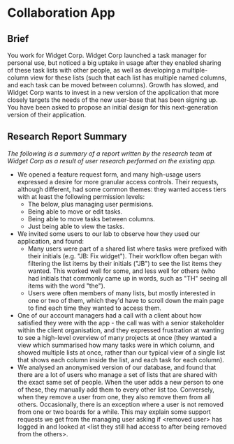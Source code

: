 # Collaboration App

## Brief
You work for Widget Corp. Widget Corp launched a task manager for personal use, but noticed a big uptake in usage after they enabled sharing of these task lists with other people, as well as developing a multiple-column view for these lists (such that each list has multiple named columns, and each task can be moved between columns). Growth has slowed, and Widget Corp wants to invest in a new version of the application that more closely targets the needs of the new user-base that has been signing up. You have been asked to propose an initial design for this next-generation version of their application.

## Research Report Summary
*The following is a summary of a report written by the research team at Widget Corp as a result of user research performed on the existing app.*

* We opened a feature request form, and many high-usage users expressed a desire for more granular access controls. Their requests, although different, had some common themes: they wanted access tiers with at least the following permission levels:
    * The below, plus managing user permisions.
    * Being able to move or edit tasks.
    * Being able to move tasks between columns.
    * Just being able to view the tasks.
* We invited some users to our lab to observe how they used our application, and found:
    * Many users were part of a shared list where tasks were prefixed with their initials (e.g. "JB: Fix widget"). Their workflow often began with filtering the list items by their initials ("JB") to see the list items they wanted. This worked well for some, and less well for others (who had initials that commonly came up in words, such as "TH" seeing all items with the word "the").
    * Users were often members of many lists, but mostly interested in one or two of them, which they'd have to scroll down the main page to find each time they wanted to access them.
* One of our account managers had a call with a client about how satisfied they were with the app - the call was with a senior stakeholder within the client organisation, and they expressed frustration at wanting to see a high-level overview of many projects at once (they wanted a view which summarised how many tasks were in which column, and showed multiple lists at once, rather than our typical view of a single list that shows each column inside the list, and each task for each column).
* We analysed an anonymised version of our database, and found that there are a lot of users who manage a set of lists that are shared with the exact same set of people. When the user adds a new person to one of these, they manually add them to every other list too. Conversely, when they remove a user from one, they also remove them from all others. Occasionally, there is an exception where a user is not removed from one or two boards for a while. This may explain some support requests we get from the managing user asking if \<removed user> has logged in and looked at \<list they still had access to after being removed from the others>.